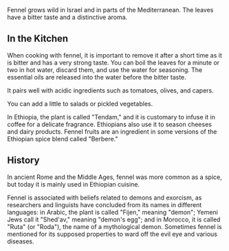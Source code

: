 Fennel grows wild in Israel and in parts of the Mediterranean. The leaves have a bitter taste and a distinctive aroma.

## In the Kitchen

When cooking with fennel, it is important to remove it after a short time as it is bitter and has a very strong taste. You can boil the leaves for a minute or two in hot water, discard them, and use the water for seasoning. The essential oils are released into the water before the bitter taste.

It pairs well with acidic ingredients such as tomatoes, olives, and capers.

You can add a little to salads or pickled vegetables.

In Ethiopia, the plant is called "Tendam," and it is customary to infuse it in coffee for a delicate fragrance. Ethiopians also use it to season cheeses and dairy products. Fennel fruits are an ingredient in some versions of the Ethiopian spice blend called "Berbere."

## History

In ancient Rome and the Middle Ages, fennel was more common as a spice, but today it is mainly used in Ethiopian cuisine.

Fennel is associated with beliefs related to demons and exorcism, as researchers and linguists have concluded from its names in different languages: in Arabic, the plant is called "Fijen," meaning "demon"; Yemeni Jews call it "Shed'av," meaning "demon's egg"; and in Morocco, it is called "Ruta" (or "Roda"), the name of a mythological demon. Sometimes fennel is mentioned for its supposed properties to ward off the evil eye and various diseases.
